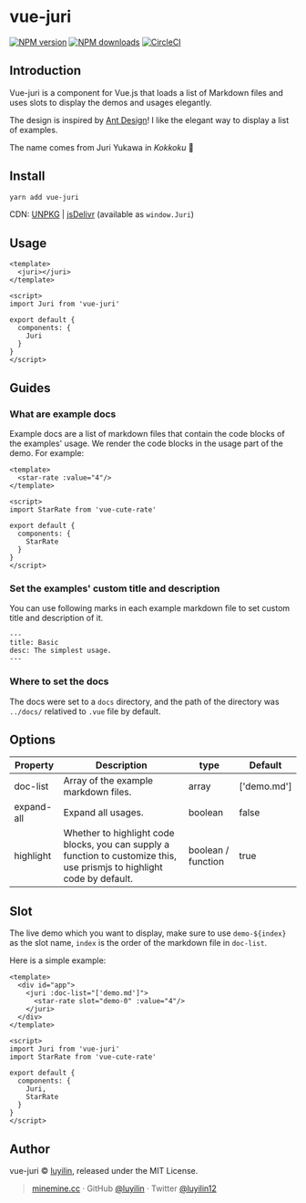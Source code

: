 # vue-juri

[![NPM version](https://img.shields.io/npm/v/vue-juri.svg?style=flat)](https://npmjs.com/package/vue-juri) [![NPM downloads](https://img.shields.io/npm/dm/vue-juri.svg?style=flat)](https://npmjs.com/package/vue-juri) [![CircleCI](https://circleci.com/gh/luyilin/vue-juri/tree/master.svg?style=shield)](https://circleci.com/gh/luyilin/vue-juri/tree/master)

## Introduction

Vue-juri is a component for Vue.js that loads a list of Markdown files and uses slots to display the demos and usages elegantly.

The design is inspired by [Ant Design](https://ant.design/components/rate/)! I like the elegant way to display a list of examples.

The name comes from Juri Yukawa in *Kokkoku* 💃

## Install

```bash
yarn add vue-juri
```

CDN: [UNPKG](https://unpkg.com/vue-juri/) | [jsDelivr](https://cdn.jsdelivr.net/npm/vue-juri/) (available as `window.Juri`)

## Usage

```vue
<template>
  <juri></juri>
</template>

<script>
import Juri from 'vue-juri'

export default {
  components: {
    Juri
  }
}
</script>
```

## Guides

### What are example docs

Example docs are a list of markdown files that contain the code blocks of the examples' usage. We render the code blocks in the usage part of the demo. For example:

```
<template>
  <star-rate :value="4"/>
</template>

<script>
import StarRate from 'vue-cute-rate'

export default {
  components: {
    StarRate
  }
}
</script>
```

### Set the examples' custom title and description

You can use following marks in each example markdown file to set custom title and description of it.

```
---
title: Basic 
desc: The simplest usage.
---
```

### Where to set the docs

The docs were set to a ```docs``` directory, and the path of the directory was ```../docs/``` relatived to ```.vue``` file by default.


## Options

| Property | Description | type | Default |
| -------- | ----------- | ---- | ------- |
| doc-list | Array of the example markdown files. | array | ['demo.md'] |
| expand-all | Expand all usages. | boolean | false |
| highlight | Whether to highlight code blocks, you can supply a function to customize this, use prismjs to highlight code by default. | boolean / function | true |

## Slot

The live demo which you want to display, make sure to use `demo-${index}` as the slot name, `index` is the order of the markdown file in `doc-list`.

Here is a simple example:

```vue
<template>
  <div id="app">
    <juri :doc-list="['demo.md']">
      <star-rate slot="demo-0" :value="4"/>
    </juri>
  </div>
</template>

<script>
import Juri from 'vue-juri'
import StarRate from 'vue-cute-rate'

export default {
  components: {
    Juri,
    StarRate
  }
}
</script>
```

## Author

vue-juri &copy; [luyilin](https://github.com/luyilin), released under the MIT License.

> [minemine.cc](https://minemine.cc) · GitHub [@luyilin](https://github.com/luyilin) · Twitter [@luyilin12](https://twitter.com/luyilin12)
